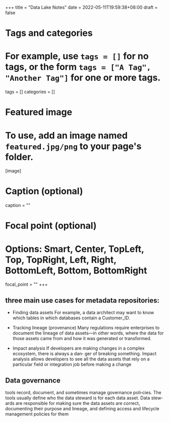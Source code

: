 +++
title = "Data Lake Notes"
date = 2022-05-11T19:59:38+08:00
draft = false

# Tags and categories
# For example, use `tags = []` for no tags, or the form `tags = ["A Tag", "Another Tag"]` for one or more tags.
tags = []
categories = []

# Featured image
# To use, add an image named `featured.jpg/png` to your page's folder. 
[image]
  # Caption (optional)
  caption = ""

  # Focal point (optional)
  # Options: Smart, Center, TopLeft, Top, TopRight, Left, Right, BottomLeft, Bottom, BottomRight
  focal_point = ""
+++



## three main use cases for metadata repositories:

- Finding data assets
For example, a data architect may want to know which tables in which databases
contain a Customer_ID.

- Tracking lineage (provenance)
Many regulations require enterprises to document the lineage of data assets—in
other words, where the data for those assets came from and how it was generated
or transformed.

- Impact analysis
If developers are making changes in a complex ecosystem, there is always a dan‐
ger of breaking something. Impact analysis allows developers to see all the data
assets that rely on a particular field or integration job before making a change

## Data governance 

tools record, document, and sometimes manage governance poli‐cies. The tools usually 
define who the data steward is for each data asset. Data stew‐
ards are responsible for making sure the data assets are correct, documenting their
purpose and lineage, and defining access and lifecycle management policies for them